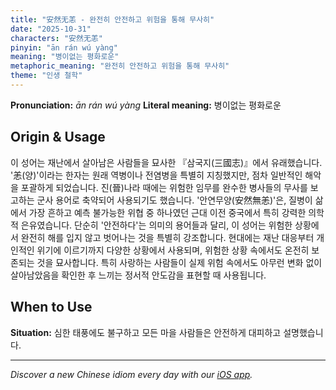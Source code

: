 ```yaml
---
title: "安然无恙 - 완전히 안전하고 위험을 통해 무사히"
date: "2025-10-31"
characters: "安然无恙"
pinyin: "ān rán wú yàng"
meaning: "병이없는 평화로운"
metaphoric_meaning: "완전히 안전하고 위험을 통해 무사히"
theme: "인생 철학"
---
```


**Pronunciation:** *ān rán wú yàng*
**Literal meaning:** 병이없는 평화로운

## Origin & Usage

이 성어는 재난에서 살아남은 사람들을 묘사한 『삼국지(三國志)』에서 유래했습니다. '恙(양)'이라는 한자는 원래 역병이나 전염병을 특별히 지칭했지만, 점차 일반적인 해악을 포괄하게 되었습니다. 진(晉)나라 때에는 위험한 임무를 완수한 병사들의 무사를 보고하는 군사 용어로 축약되어 사용되기도 했습니다. '안연무양(安然無恙)'은, 질병이 삶에서 가장 흔하고 예측 불가능한 위협 중 하나였던 근대 이전 중국에서 특히 강력한 의학적 은유였습니다. 단순히 '안전하다'는 의미의 용어들과 달리, 이 성어는 위험한 상황에서 완전히 해를 입지 않고 벗어나는 것을 특별히 강조합니다. 현대에는 재난 대응부터 개인적인 위기에 이르기까지 다양한 상황에서 사용되며, 위험한 상황 속에서도 온전히 보존되는 것을 묘사합니다. 특히 사랑하는 사람들이 실제 위험 속에서도 아무런 변화 없이 살아남았음을 확인한 후 느끼는 정서적 안도감을 표현할 때 사용됩니다.

## When to Use

**Situation:** 심한 태풍에도 불구하고 모든 마을 사람들은 안전하게 대피하고 설명했습니다.

---

*Discover a new Chinese idiom every day with our [iOS app](https://apps.apple.com/us/app/daily-chinese-idioms/id6740611324).*
